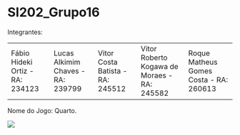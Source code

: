 # SI202_Grupo16

Integrantes:

<table>
 <tr>
<td> Fábio Hideki Ortiz - RA: 234123 </td>
<td> Lucas Alkimim Chaves - RA: 239799 </td>
<td> Vitor Costa Batista - RA: 245512 </td>
<td> Vitor Roberto Kogawa de Moraes - RA: 245582 </td>
<td> Roque Matheus Gomes Costa - RA: 260613 </td>
 </tr>
</table>
 
Nome do Jogo: Quarto.

<a href = "https://colab.research.google.com/drive/1J5hD9w-Y7OHrbeUwnBR6RxF0zXSnfDUG?usp=sharing">
 
 <img src="https://drive.google.com/file/d/11jwrwnGcdAdH8Uyedn-2L5Hj5BbvIp0f/view?usp=sharing">

</a>


